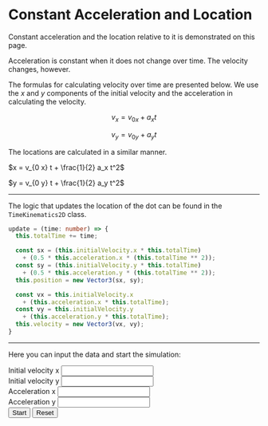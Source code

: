 # Constant Acceleration and Location

Constant acceleration and the location relative to it is
demonstrated on this page.

Acceleration is constant when it does not change over time.
The velocity changes, however.

The formulas for calculating velocity over time are presented
below. We use the $x$ and $y$ components of the initial velocity and
the acceleration in calculating the velocity.

$$v_x = v_{0 x} + a_x t$$

$$v_y = v_{0 y} + a_y t$$

The locations are calculated in a similar manner.

$x = v_{0 x} t + \frac{1}{2} a_x t^2$

$y = v_{0 y} t + \frac{1}{2} a_y t^2$

<hr />

The logic that updates the location of the dot can be found in
the `TimeKinematics2D` class.

```typescript
update = (time: number) => {
  this.totalTime += time;

  const sx = (this.initialVelocity.x * this.totalTime)
    + (0.5 * this.acceleration.x * (this.totalTime ** 2));
  const sy = (this.initialVelocity.y * this.totalTime)
    + (0.5 * this.acceleration.y * (this.totalTime ** 2));
  this.position = new Vector3(sx, sy);

  const vx = this.initialVelocity.x
    + (this.acceleration.x * this.totalTime);
  const vy = this.initialVelocity.y
    + (this.acceleration.y * this.totalTime);
  this.velocity = new Vector3(vx, vy);
}
```

<hr />

Here you can input the data and start the simulation:

<div class="form-group">
  <label for="v0x">Initial velocity x</label>
  <input type="number" step="0.1" id="v0x" class="form-control" />
</div>

<div class="form-group">
  <label for="v0y">Initial velocity y</label>
  <input type="number" step="0.1" id="v0y" class="form-control" />
</div>

<div class="form-group">
  <label for="ax">Acceleration x</label>
  <input type="number" step="0.1" id="ax" class="form-control" />
</div>

<div class="form-group">
  <label for="ax">Acceleration y</label>
  <input type="number" step="0.1" id="ay" class="form-control" />
</div>

<div>
  <button id="startButton" type="button" class="btn btn-dark">Start</button>
  <button id="resetButton" type="button" class="btn btn-dark">Reset</button>
</div>
